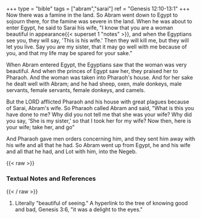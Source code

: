 +++
type = "bible"
tags = ["abram","sarai"]
ref = "Genesis 12:10-13:1"
+++
Now there was a famine in the land. So Abram went down to Egypt to sojourn there, for the famine was severe in the land. When he was about to enter Egypt, he said to Sarai his wife, "I know that you are a woman beautiful in appearance{{< superset 1 "notes" >}}, and when the Egyptians see you, they will say, 'This is his wife.' Then they will kill me, but they will let you live. Say you are my sister, that it may go well with me because of you, and that my life may be spared for your sake."

When Abram entered Egypt, the Egyptians saw that the woman was very beautiful. And when the princes of Egypt saw her, they praised her to Pharaoh. And the woman was taken into Pharaoh's house. And for her sake he dealt well with Abram; and he had sheep, oxen, male donkeys, male servants, female servants, female donkeys, and camels.

But the LORD afflicted Pharaoh and his house with great plagues because of Sarai, Abram's wife. So Pharaoh called Abram and said, "What is this you have done to me? Why did you not tell me that she was your wife? Why did you say, 'She is my sister,' so that I took her for my wife? Now then, here is your wife; take her, and go"

And Pharaoh gave men orders concerning him, and they sent him away with his wife and all that he had. So Abram went up from Egypt, he and his wife and all that he had, and Lot with him, into the Negeb.

{{< raw >}} <h3 id="notes">Textual Notes and References</h3> {{< / raw >}}
1. Literally "beautiful of seeing." A hyperlink to the tree of knowing good and bad, Genesis 3:6, "it was a delight to the eyes."
